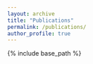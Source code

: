 ```yaml
---
layout: archive
title: "Publications" 
permalink: /publications/
author_profile: true
---
```


{% include base_path %}
